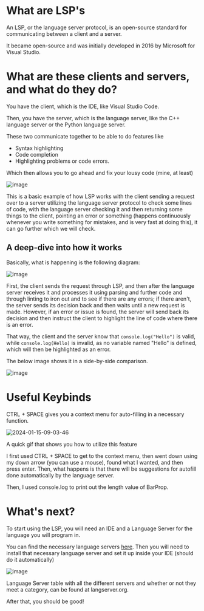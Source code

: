 # What are LSP's
An LSP, or the language server protocol, is an open-source standard for communicating between a client and a server.

It became open-source and was initially developed in 2016 by Microsoft for Visual Studio.

# What are these clients and servers, and what do they do?

You have the client, which is the IDE, like Visual Studio Code.

Then, you have the server, which is the language server, like the C++ language server or the Python language server.

These two communicate together to be able to do features like

* Syntax highlighting
* Code completion
* Highlighting problems or code errors.

Which then allows you to go ahead and fix your lousy code (mine, at least)


![image](https://github.com/De-y/blog/assets/61808223/851f8ce1-8f79-43a2-9870-766931f45ddb)

This is a basic example of how LSP works with the client sending a request over to a server utilizing the language server protocol to check some lines of code, with the language server checking it and then returning some things to the client, pointing an error or something (happens continuously whenever you write something for mistakes, and is very fast at doing this), it can go further which we will check.

## A deep-dive into how it works

Basically, what is happening is the following diagram:

![image](https://github.com/De-y/blog/assets/61808223/d40a529b-0698-445e-b1ab-84a8b82122b6)

First, the client sends the request through LSP, and then after the language server receives it and processes it using parsing and further code and through linting to iron out and to see if there are any errors; if there aren't, the server sends its decision back and then waits until a new request is made. However, if an error or issue is found, the server will send back its decision and then instruct the client to highlight the line of code where there is an error.

That way, the client and the server know that
``console.log("Hello")`` is valid, while
``console.log(Hello)`` is invalid, as no variable named "Hello" is defined, which will then be highlighted as an error.

The below image shows it in a side-by-side comparison.

![image](https://github.com/De-y/blog/assets/61808223/d5270e22-9678-4a04-8815-9712be3df263)




# Useful Keybinds
CTRL + SPACE gives you a context menu for auto-filling in a necessary function.

![2024-01-15-09-03-46](https://github.com/De-y/blog/assets/61808223/6ff3e3d6-7dc8-48bd-9d51-c5300a7a1987)

A quick gif that shows you how to utilize this feature

I first used CTRL + SPACE to get to the context menu, then went down using my down arrow (you can use a mouse), found what I wanted, and then press enter. Then, what happens is that there will be suggestions for autofill done automatically by the language server.

Then, I used console.log to print out the length value of BarProp.

# What's next?

To start using the LSP, you will need an IDE and a Language Server for the language you will program in.

You can find the necessary language servers [here](https://langserver.org/). Then you will need to install that necessary language server and set it up inside your IDE (should do it automatically)

![image](https://github.com/De-y/blog/assets/61808223/d80c075b-d680-4de0-821a-4f10abd5e7c3)

Language Server table with all the different servers and whether or not they meet a category, can be found at langserver.org.


After that, you should be good!
